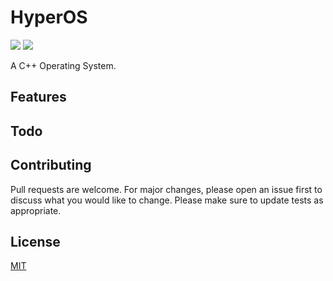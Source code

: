 # HyperOS
![](https://img.shields.io/badge/license-MIT-yellow)
![](https://github.com/SkillerRaptor/HyperOS/workflows/build/badge.svg)

A C++ Operating System.

## Features

## Todo

## Contributing
Pull requests are welcome. For major changes, please open an issue first to discuss what you would like to change.
Please make sure to update tests as appropriate.

## License
[MIT](https://choosealicense.com/licenses/mit/)
